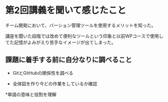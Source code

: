# 第2回講義を聞いて感じたこと

チーム開発において、バーション管理ツールを使用するメリットを知った。

講座を聞いた段階では改めて便利なツールという印象と以前WPコースで使用してた記憶がよみがえり苦手なイメージが出てしまった。

## 課題に着手する前に自分なりに調べること

* GitとGitHubの関係性を調べる

* 全体図を作り今どの作業をしているか確認

*単語の意味と役割を理解
 
